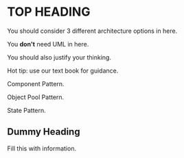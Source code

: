 # TOP HEADING

You should consider 3 different architecture options in here.

You **don't** need UML in here.

You should also justify your thinking.

Hot tip: use our text book for guidance.

Component Pattern.

Object Pool Pattern.

State Pattern. 

## Dummy Heading
Fill this with information.
